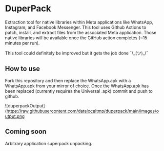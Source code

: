 # DuperPack

Extraction tool for native libraries within Meta applications like WhatsApp, Instagram, and Facebook Messenger. This tool uses Github Actions to patch, install, and extract files from the associated Meta application. Those native libraries will be available once the GitHub action completes (~15 minutes per run).

This tool could definitely be improved but it gets the job done ¯\\\_(ツ)_/¯

## How to use
Fork this repository and then replace the WhatsApp.apk with a WhatsApp.apk from your mirror of choice. Once the WhatsApp.apk has been replaced (currently requires the Universal .apk) commit and push to github.

![duperpackOutput](https://raw.githubusercontent.com/datalocaltmp/duperpack/main/images/output.png

## Coming soon

Arbitrary application superpack unpacking.
